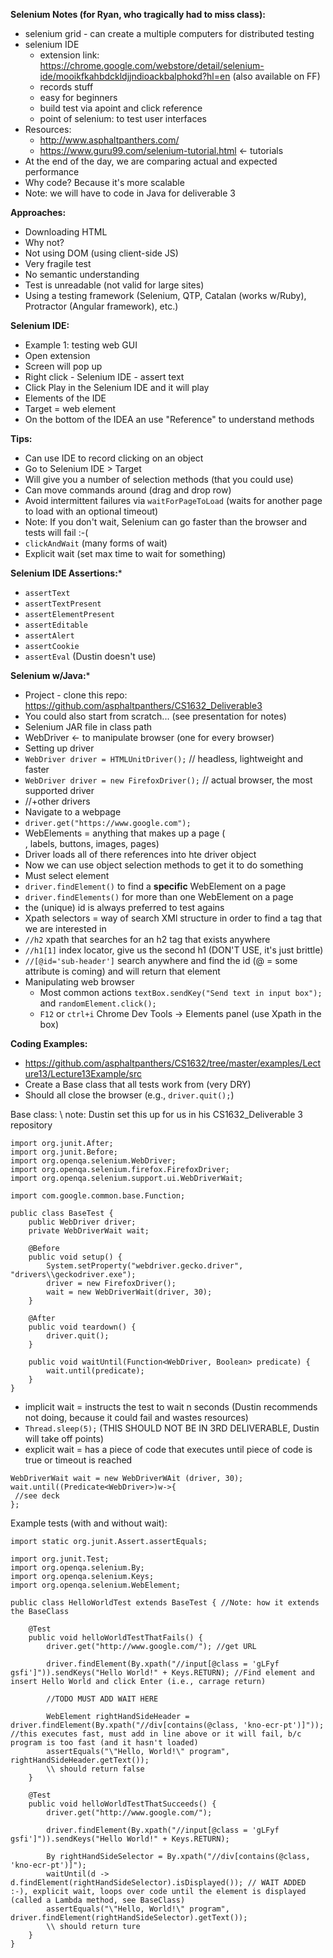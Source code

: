 **Selenium Notes (for Ryan, who tragically had to miss class):**

* selenium grid - can create a multiple computers for distributed testing
* selenium IDE
  * extension link: https://chrome.google.com/webstore/detail/selenium-ide/mooikfkahbdckldjjndioackbalphokd?hl=en (also available on FF)
  * records stuff
  * easy for beginners
  * build test via apoint and click reference
  * point of selenium: to test user interfaces
* Resources:
  * http://www.asphaltpanthers.com/
  * https://www.guru99.com/selenium-tutorial.html <- tutorials
* At the end of the day, we are comparing actual and expected performance
* Why code? Because it's more scalable
* Note: we will have to code in Java for deliverable 3

**Approaches:**
* Downloading HTML
 * Why not? 
  * Not using DOM (using client-side JS)
  * Very fragile test
  * No semantic understanding
  * Test is unreadable (not valid for large sites)
* Using a testing framework (Selenium, QTP, Catalan (works w/Ruby), Protractor (Angular framework), etc.)

**Selenium IDE:**
* Example 1: testing web GUI
 * Open extension
 * Screen will pop up
 * Right click - Selenium IDE - assert text
 * Click Play in the Selenium IDE and it will play
* Elements of the IDE
 * Target = web element
 * On the bottom of the IDEA an use "Reference" to understand methods
 
**Tips:**
* Can use IDE to record clicking on an object
* Go to Selenium IDE > Target
* Will give you a number of selection methods (that you could use)
* Can move commands around (drag and drop row) 
* Avoid intermittent failures via `waitForPageToLoad` (waits for another page to load with an optional timeout) 
 * Note: If you don't wait, Selenium can go faster than the browser and tests will fail :-(
 * `clickAndWait` (many forms of wait)
* Explicit wait (set max time to wait for something)

**Selenium IDE Assertions:***
* `assertText`
* `assertTextPresent`
* `assertElementPresent`
* `assertEditable`
* `assertAlert`
* `assertCookie`
* `assertEval` (Dustin doesn't use)

**Selenium w/Java:***
* Project - clone this repo: https://github.com/asphaltpanthers/CS1632_Deliverable3
 * You could also start from scratch... (see presentation for notes)
 * Selenium JAR file in class path
* WebDriver <- to manipulate browser (one for every browser)
 * Setting up driver
  * `WebDriver driver = HTMLUnitDriver();` // headless, lightweight and faster
  * `WebDriver driver = new FirefoxDriver();` // actual browser, the most supported driver
  * //+other drivers 
 * Navigate to a webpage
  * `driver.get("https://www.google.com");`
 * WebElements = anything that makes up a page (<div>, labels, buttons, images, pages)
  * Driver loads all of there references into hte driver object
  * Now we can use object selection  methods to get it to do something
 * Must select element
  * `driver.findElement()` to find a **specific** WebElement on a page
  * `driver.findElements()` for more than one WebElement on a page
  * the (unique) id is always preferred to test agains
 * Xpath selectors = way of search XMl structure in order to find a tag that we are interested in 
  * `//h2` xpath that searches for an h2 tag that exists anywhere
  * `//h1[1]` index locator, give us the second h1 (DON'T USE, it's just brittle)
  * `//[@id='sub-header']` search anywhere and find the id (@ = some attribute is coming) and will return that element
* Manipulating web browser
  * Most common actions `textBox.sendKey("Send text in input box");` and `randomElement.click();`
  * `F12` or `ctrl+i` Chrome Dev Tools -> Elements panel (use Xpath in the box)

**Coding Examples:**
* https://github.com/asphaltpanthers/CS1632/tree/master/examples/Lecture13/Lecture13Example/src
* Create a Base class that all tests work from (very DRY)
* Should all close the browser (e.g., `driver.quit();`)

Base class: \\ note: Dustin set this up for us in his CS1632_Deliverable 3 repository
```
import org.junit.After;
import org.junit.Before;
import org.openqa.selenium.WebDriver;
import org.openqa.selenium.firefox.FirefoxDriver;
import org.openqa.selenium.support.ui.WebDriverWait;

import com.google.common.base.Function;

public class BaseTest {
	public WebDriver driver;
	private WebDriverWait wait;
	
	@Before
	public void setup() {
		System.setProperty("webdriver.gecko.driver", "drivers\\geckodriver.exe");
		driver = new FirefoxDriver();
		wait = new WebDriverWait(driver, 30);
	}
	
	@After
	public void teardown() {
		driver.quit();
	}
	
	public void waitUntil(Function<WebDriver, Boolean> predicate) {
		wait.until(predicate);
	}
}
```
* implicit wait = instructs the test to wait n seconds (Dustin recommends not doing, because it could fail and wastes resources)
 * `Thread.sleep(5);` (THIS SHOULD NOT BE IN 3RD DELIVERABLE, Dustin will take off points) 
* explicit wait = has a piece of code that executes until piece of code is true or timeout is reached

```
WebDriverWait wait = new WebDriverWAit (driver, 30);
wait.until((Predicate<WebDriver>)w->{
 //see deck
};
```

Example tests (with and without wait):
```
import static org.junit.Assert.assertEquals;

import org.junit.Test;
import org.openqa.selenium.By;
import org.openqa.selenium.Keys;
import org.openqa.selenium.WebElement;

public class HelloWorldTest extends BaseTest { //Note: how it extends the BaseClass
	
	@Test
	public void helloWorldTestThatFails() {
		driver.get("http://www.google.com/"); //get URL
		
		driver.findElement(By.xpath("//input[@class = 'gLFyf gsfi']")).sendKeys("Hello World!" + Keys.RETURN); //Find element and insert Hello World and click Enter (i.e., carrage return)
        
        //TODO MUST ADD WAIT HERE
        
        WebElement rightHandSideHeader = driver.findElement(By.xpath("//div[contains(@class, 'kno-ecr-pt')]")); //this executes fast, must add in line above or it will fail, b/c program is too fast (and it hasn't loaded)
        assertEquals("\"Hello, World!\" program", rightHandSideHeader.getText());
        \\ should return false
	}
	
	@Test
    public void helloWorldTestThatSucceeds() {
        driver.get("http://www.google.com/");
        
        driver.findElement(By.xpath("//input[@class = 'gLFyf gsfi']")).sendKeys("Hello World!" + Keys.RETURN);
        
        By rightHandSideSelector = By.xpath("//div[contains(@class, 'kno-ecr-pt')]");
        waitUntil(d -> d.findElement(rightHandSideSelector).isDisplayed()); // WAIT ADDED :-), explicit wait, loops over code until the element is displayed (called a Lambda method, see BaseClass)
        assertEquals("\"Hello, World!\" program", driver.findElement(rightHandSideSelector).getText());
        \\ should return ture
    }
}
```


